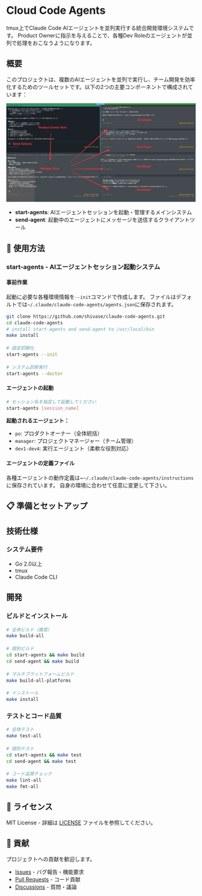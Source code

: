 # Cloud Code Agents

tmux上でClaude Code AIエージェントを並列実行する統合開発環境システムです。
Product Ownerに指示を与えることで、各種Dev Roleのエージェントが並列で処理をおこなうようになります。

## 概要

このプロジェクトは、複数のAIエージェントを並列で実行し、チーム開発を効率化するためのツールセットです。以下の2つの主要コンポーネントで構成されています：

![screen_shot](docs/screen_shot.png)

- **start-agents**: AIエージェントセッションを起動・管理するメインシステム
- **send-agent**: 起動中のエージェントにメッセージを送信するクライアントツール

## 🚀 使用方法

### start-agents - AIエージェントセッション起動システム

#### 事前作業

起動に必要な各種環境情報を`--init`コマンドで作成します。
ファイルはデフォルトでは`~/.claude/claude-code-agents/agents.json`に保存されます。

```bash
git clone https://github.com/shivase/claude-code-agents.git
cd claude-code-agents
# install start-agents and send-agent to /usr/local/bin
make install

# 設定初期化
start-agents --init

# システム診断実行
start-agents --doctor

```

#### エージェントの起動

```bash
# セッション名を指定して起動してください
start-agents [session_name]
```

**起動されるエージェント：**
- `po`: プロダクトオーナー（全体統括）
- `manager`: プロジェクトマネージャー（チーム管理）
- `dev1-dev4`: 実行エージェント（柔軟な役割対応）

#### エージェントの定義ファイル

各種エージェントの動作定義は~`~/.claude/claude-code-agents/instructions`に保存されています。
自身の環境に合わせて任意に変更して下さい。


## 📋 準備とセットアップ

## 技術仕様

### システム要件

- Go 2.0以上
- tmux
- Claude Code CLI

## 開発

### ビルドとインストール

```bash
# 全体ビルド（推奨）
make build-all

# 個別ビルド
cd start-agents && make build
cd send-agent && make build

# マルチプラットフォームビルド
make build-all-platforms

# インストール
make install
```

### テストとコード品質

```bash
# 全体テスト
make test-all

# 個別テスト
cd start-agents && make test
cd send-agent && make test

# コード品質チェック
make lint-all
make fmt-all
```

## 📄 ライセンス

MIT License - 詳細は [LICENSE](LICENSE) ファイルを参照してください。

## 🤝 貢献

プロジェクトへの貢献を歓迎します。

- [Issues](https://github.com/shivase/cloud-code-agents/issues) - バグ報告・機能要求
- [Pull Requests](https://github.com/shivase/cloud-code-agents/pulls) - コード貢献
- [Discussions](https://github.com/shivase/cloud-code-agents/discussions) - 質問・議論
